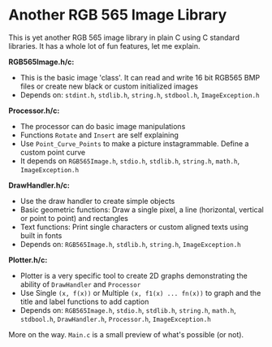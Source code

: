 # Another RGB 565 Image Library
This is yet another RGB 565 image library in plain C using C standard libraries. It has a whole lot of fun features, let me explain.

 **RGB565Image.h/c:**  
- This is the basic image 'class'. It can read and write 16 bit RGB565 BMP files or create new black or custom initialized images
- Depends on: `stdint.h`, `stdlib.h`, `string.h`, `stdbool.h`, `ImageException.h`

**Processor.h/c:**
 - The processor can do basic image manipulations
 - Functions `Rotate` and `Insert` are self explaining
 - Use `Point_Curve_Points` to make a picture instagrammable. Define a custom point curve 
 - It depends on `RGB565Image.h`, `stdio.h`, `stdlib.h`, `string.h`, `math.h`, `ImageException.h`

**DrawHandler.h/c:**
 - Use the draw handler to create simple objects
 - Basic geometric functions: Draw a single pixel, a line (horizontal, vertical or point to point) and rectangles
 - Text functions: Print single characters or custom aligned texts using built in fonts
 - Depends on: `RGB565Image.h`, `stdlib.h`, `string.h`, `ImageException.h`

**Plotter.h/c:**

 - Plotter is a very specific tool to create 2D graphs demonstrating the ability of  `DrawHandler` and `Processor`
 - Use Single `(x, f(x))` or Multiple `(x, f1(x) ... fn(x))` to graph and the title and label functions to add caption
 - Depends on: `RGB565Image.h`, `stdio.h`, `stdlib.h`, `string.h`, `math.h`, `stdbool.h`, `DrawHandler.h`, `Processor.h`, `ImageException.h`

More on the way. `Main.c` is a small preview of what's possible (or not).
